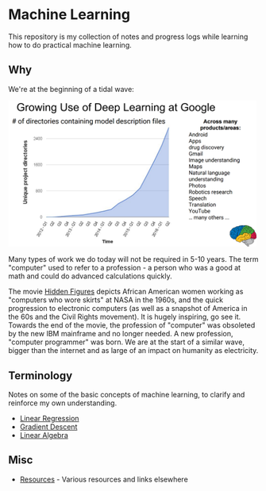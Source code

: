# Machine Learning

This repository is my collection of notes and progress logs while learning how to do practical machine learning.

## Why

We're at the beginning of a tidal wave:

<a href="http://matroid.com/scaledml/slides/jeff.pdf" target="_blank"><img src="https://github.com/sbecker/machine-learning/blob/master/images/growing-use-of-deep-learning-at-google.png?raw=true" alt="Growing Use of Deep Learning at Google" width="500" /></a>

Many types of work we do today will not be required in 5-10 years. The term "computer" used to refer to a profession - a person who was a good at math and could do advanced calculations quickly.

The movie [Hidden Figures](https://en.wikipedia.org/wiki/Hidden_Figures) depicts African American women working as "computers who wore skirts" at NASA in the 1960s, and the quick progression to electronic computers (as well as a snapshot of America in the 60s and the Civil Rights movement). It is hugely inspiring, go see it. Towards the end of the movie, the profession of "computer" was obsoleted by the new IBM mainframe and no longer needed. A new profession, "computer programmer" was born. We are at the start of a similar wave, bigger than the internet and as large of an impact on humanity as electricity.

## Terminology

Notes on some of the basic concepts of machine learning, to clarify and reinforce my own understanding.

- [Linear Regression](https://github.com/sbecker/machine-learning/blob/master/linear-regression.md)
- [Gradient Descent](https://github.com/sbecker/machine-learning/blob/master/gradient-descent.md)
- [Linear Algebra](https://github.com/sbecker/machine-learning/blob/master/linear-algebra.md)

## Misc

- [Resources](https://github.com/sbecker/machine-learning/blob/master/resources.md) - Various resources and links elsewhere

